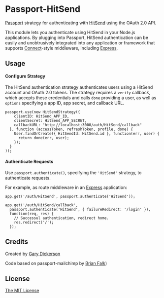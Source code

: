 # Passport-HitSend

[Passport](http://passportjs.org/) strategy for authenticating with [HitSend](http://www.hitsend.io/)
using the OAuth 2.0 API.

This module lets you authenticate using HitSend in your Node.js applications.
By plugging into Passport, HitSend authentication can be easily and
unobtrusively integrated into any application or framework that supports
[Connect](http://www.senchalabs.org/connect/)-style middleware, including
[Express](http://expressjs.com/).

## Usage

#### Configure Strategy

The HitSend authentication strategy authenticates users using a HitSend
account and OAuth 2.0 tokens.  The strategy requires a `verify` callback, which
accepts these credentials and calls `done` providing a user, as well as
`options` specifying a app ID, app secret, and callback URL.

    passport.use(new HitSendStrategy({
        clientID: HitSend_APP_ID,
        clientSecret: HitSend_APP_SECRET,
        callbackURL: "http://localhost:3000/auth/HitSend/callback"
      }, function (accessToken, refreshToken, profile, done) {
        User.findOrCreate({ HitSendId: HitSend.id }, function(err, user) {
          return done(err, user);
        });
      }
    ));

#### Authenticate Requests

Use `passport.authenticate()`, specifying the `'HitSend'` strategy, to
authenticate requests.

For example, as route middleware in an [Express](http://expressjs.com/)
application:

    app.get('/auth/HitSend', passport.authenticate('HitSend'));

    app.get('/auth/HitSend/callback',
      passport.authenticate('HitSend', { failureRedirect: '/login' }),
      function(req, res) {
        // Successul authentication, redirect home.
        res.redirect('/');
      });

## Credits

Created by [Gary Dickerson](http://github.com/gadicker)

Code based on passport-mailchimp by [Brian Falk](http://github.com/brainflake))

## License

[The MIT License](http://opensource.org/licenses/MIT)